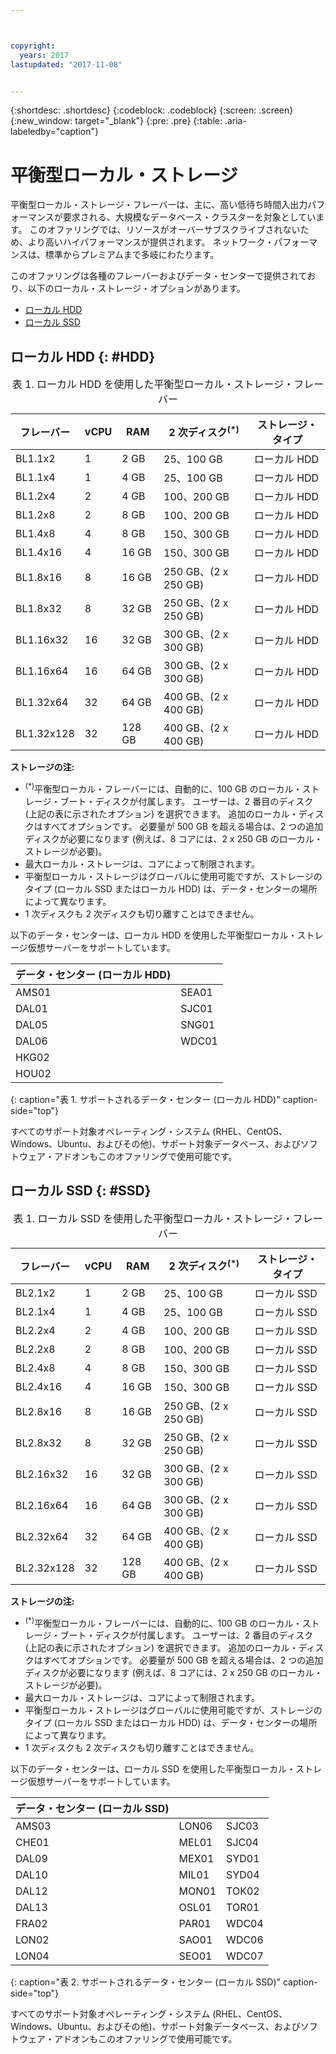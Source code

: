 ```yaml
---



copyright:
  years: 2017
lastupdated: "2017-11-08"


---
```


{:shortdesc: .shortdesc}
{:codeblock: .codeblock}
{:screen: .screen}
{:new_window: target="_blank"}
{:pre: .pre}
{:table: .aria-labeledby="caption"}

# 平衡型ローカル・ストレージ
平衡型ローカル・ストレージ・フレーバーは、主に、高い低待ち時間入出力パフォーマンスが要求される、大規模なデータベース・クラスターを対象としています。 このオファリングでは、リソースがオーバーサブスクライブされないため、より高いハイパフォーマンスが提供されます。 ネットワーク・パフォーマンスは、標準からプレミアムまで多岐にわたります。

このオファリングは各種のフレーバーおよびデータ・センターで提供されており、以下のローカル・ストレージ・オプションがあります。

* [ローカル HDD](vsi_public_balanced_local.html#HDD)
* [ローカル SSD](vsi_public_balanced_local.html#SSD)

## ローカル HDD {: #HDD}
 
<table>
<CAPTION>表 1. ローカル HDD を使用した平衡型ローカル・ストレージ・フレーバー</CAPTION>
<THEAD>
<TR>
<th>フレーバー</th>
<th>vCPU</th>
<th>RAM</th>
<th>2 次ディスク<sup>(*)</sup></th>
<th>ストレージ・タイプ</th>
</TR>
</THEAD>
<TBODY>
<tr>
<td>BL1.1x2</td>
<td>1</td>
<td>2 GB</td>
<td>25、100 GB</td>
<td>ローカル HDD</td>
</tr>
<tr>
<td>BL1.1x4</td>
<td>1</td>
<td>4 GB</td>
<td>25、100 GB</td>
<td>ローカル HDD</td>
</tr>
<tr>
<td>BL1.2x4</td>
<td>2</td>
<td>4 GB</td>
<td>100、200 GB</td>
<td>ローカル HDD</td>
</tr>
<tr>
<td>BL1.2x8</td>
<td>2</td>
<td>8 GB</td>
<td>100、200 GB</td>
<td>ローカル HDD</td>
</tr>
<tr>
<td>BL1.4x8</td>
<td>4</td>
<td>8 GB</td>
<td>150、300 GB</td>
<td>ローカル HDD</td>
</tr>
<tr>
<td>BL1.4x16</td>
<td>4</td>
<td>16 GB</td>
<td>150、300 GB</td>
<td>ローカル HDD</td>
</tr>
<tr>
<td>BL1.8x16</td>
<td>8</td>
<td>16 GB</td>
<td>250 GB、(2 x 250 GB)</td>
<td>ローカル HDD</td>
</tr>
<tr>
<td>BL1.8x32</td>
<td>8</td>
<td>32 GB</td>
<td>250 GB、(2 x 250 GB)</td>
<td>ローカル HDD</td>
</tr>
<tr>
<td>BL1.16x32</td>
<td>16</td>
<td>32 GB</td>
<td>300 GB、(2 x 300 GB)</td>
<td>ローカル HDD</td>
</tr>
<tr>
<td>BL1.16x64</td>
<td>16</td>
<td>64 GB</td>
<td>300 GB、(2 x 300 GB)</td>
<td>ローカル HDD</td>
</tr>
<tr>
<td>BL1.32x64</td>
<td>32</td>
<td>64 GB</td>
<td>400 GB、(2 x 400 GB)</td>
<td>ローカル HDD</td>
</tr>
<tr>
<td>BL1.32x128</td>
<td>32</td>
<td>128 GB</td>
<td>400 GB、(2 x 400 GB)</td>
<td>ローカル HDD</td>
</tr>
</TBODY>
</table>

**ストレージの注:**
* <sup>(*)</sup>平衡型ローカル・フレーバーには、自動的に、100 GB のローカル・ストレージ・ブート・ディスクが付属します。 ユーザーは、2 番目のディスク (上記の表に示されたオプション) を選択できます。 追加のローカル・ディスクはすべてオプションです。 必要量が 500 GB を超える場合は、2 つの追加ディスクが必要になります (例えば、8 コアには、2 x 250 GB のローカル・ストレージが必要)。
*	最大ローカル・ストレージは、コアによって制限されます。 
*	平衡型ローカル・ストレージはグローバルに使用可能ですが、ストレージのタイプ (ローカル SSD またはローカル HDD) は、データ・センターの場所によって異なります。 
*	1 次ディスクも 2 次ディスクも切り離すことはできません。

以下のデータ・センターは、ローカル HDD を使用した平衡型ローカル・ストレージ仮想サーバーをサポートしています。

|データ・センター (ローカル HDD) |        |
|------------ |------  |  
|AMS01        |SEA01   |
|DAL01        |SJC01   | 
|DAL05        |SNG01   |
|DAL06        |WDC01   |
|HKG02        |        |        
|HOU02        |        |  
{: caption="表 1. サポートされるデータ・センター (ローカル HDD)" caption-side="top"}

すべてのサポート対象オペレーティング・システム (RHEL、CentOS、Windows、Ubuntu、およびその他)、サポート対象データベース、およびソフトウェア・アドオンもこのオファリングで使用可能です。  

## ローカル SSD {: #SSD}
<table>
<CAPTION>表 1. ローカル SSD を使用した平衡型ローカル・ストレージ・フレーバー</CAPTION>
<THEAD>
<TR>
<th>フレーバー</th>
<th>vCPU</th>
<th>RAM</th>
<th>2 次ディスク<sup>(*)</sup></th>
<th>ストレージ・タイプ</th>
</TR>
</THEAD>
<TBODY>
<tr>
<td>BL2.1x2</td>
<td>1</td>
<td>2 GB</td>
<td>25、100 GB</td>
<td>ローカル SSD</td>
</tr>
<tr>
<td>BL2.1x4</td>
<td>1</td>
<td>4 GB</td>
<td>25、100 GB</td>
<td>ローカル SSD</td>
</tr>
<tr>
<td>BL2.2x4</td>
<td>2</td>
<td>4 GB</td>
<td>100、200 GB</td>
<td>ローカル SSD</td>
</tr>
<tr>
<td>BL2.2x8</td>
<td>2</td>
<td>8 GB</td>
<td>100、200 GB</td>
<td>ローカル SSD</td>
</tr>
<tr>
<td>BL2.4x8</td>
<td>4</td>
<td>8 GB</td>
<td>150、300 GB</td>
<td>ローカル SSD</td>
</tr>
<tr>
<td>BL2.4x16</td>
<td>4</td>
<td>16 GB</td>
<td>150、300 GB</td>
<td>ローカル SSD</td>
</tr>
<tr>
<td>BL2.8x16</td>
<td>8</td>
<td>16 GB</td>
<td>250 GB、(2 x 250 GB)</td>
<td>ローカル SSD</td>
</tr>
<tr>
<td>BL2.8x32</td>
<td>8</td>
<td>32 GB</td>
<td>250 GB、(2 x 250 GB)</td>
<td>ローカル SSD</td>
</tr>
<tr>
<td>BL2.16x32</td>
<td>16</td>
<td>32 GB</td>
<td>300 GB、(2 x 300 GB)</td>
<td>ローカル SSD</td>
</tr>
<tr>
<td>BL2.16x64</td>
<td>16</td>
<td>64 GB</td>
<td>300 GB、(2 x 300 GB)</td>
<td>ローカル SSD</td>
</tr>
<tr>
<td>BL2.32x64</td>
<td>32</td>
<td>64 GB</td>
<td>400 GB、(2 x 400 GB)</td>
<td>ローカル SSD</td>
</tr>
<tr>
<td>BL2.32x128</td>
<td>32</td>
<td>128 GB</td>
<td>400 GB、(2 x 400 GB)</td>
<td>ローカル SSD</td>
</tr>
</TBODY>
</table>

**ストレージの注:**
* <sup>(*)</sup>平衡型ローカル・フレーバーには、自動的に、100 GB のローカル・ストレージ・ブート・ディスクが付属します。 ユーザーは、2 番目のディスク (上記の表に示されたオプション) を選択できます。 追加のローカル・ディスクはすべてオプションです。 必要量が 500 GB を超える場合は、2 つの追加ディスクが必要になります (例えば、8 コアには、2 x 250 GB のローカル・ストレージが必要)。
*	最大ローカル・ストレージは、コアによって制限されます。 
*	平衡型ローカル・ストレージはグローバルに使用可能ですが、ストレージのタイプ (ローカル SSD またはローカル HDD) は、データ・センターの場所によって異なります。 
*	1 次ディスクも 2 次ディスクも切り離すことはできません。

以下のデータ・センターは、ローカル SSD を使用した平衡型ローカル・ストレージ仮想サーバーをサポートしています。

|データ・センター (ローカル SSD) |        |         |
|------- |------  |------ | 
|AMS03   |LON06   |SJC03  |
|CHE01   |MEL01   |SJC04  | 
|DAL09   |MEX01   |SYD01  |
|DAL10   |MIL01   |SYD04  |
|DAL12   |MON01   |TOK02  |       
|DAL13   |OSL01   |TOR01  |
|FRA02   |PAR01   |WDC04  |
|LON02   |SAO01   |WDC06  |
|LON04   |SEO01   | WDC07 | 
{: caption="表 2. サポートされるデータ・センター (ローカル SSD)" caption-side="top"}

すべてのサポート対象オペレーティング・システム (RHEL、CentOS、Windows、Ubuntu、およびその他)、サポート対象データベース、およびソフトウェア・アドオンもこのオファリングで使用可能です。  
